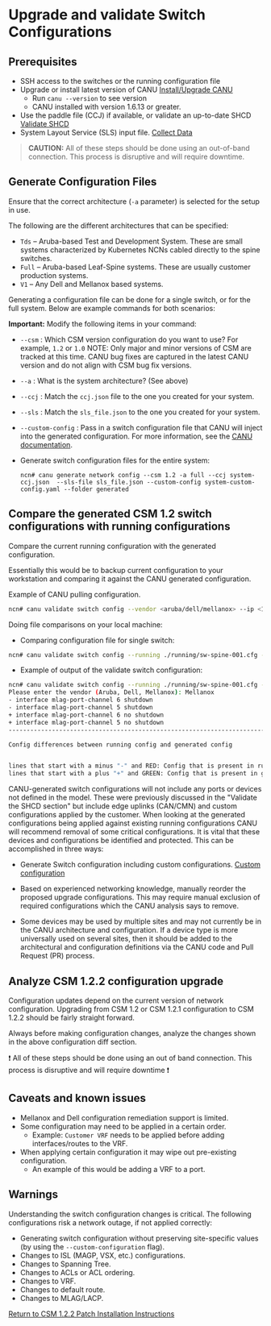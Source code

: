 # Upgrade and validate Switch Configurations

## Prerequisites

* SSH access to the switches or the running configuration file
* Upgrade or install latest version of CANU [Install/Upgrade CANU](../../operations/network/management_network/canu_install_update.md)
  * Run `canu --version` to see version
  * CANU installed with version 1.6.13 or greater.
* Use the paddle file (CCJ) if available, or validate an up-to-date SHCD [Validate SHCD](../../operations/network/management_network/validate_shcd.md)
* System Layout Service (SLS) input file. [Collect Data](../../operations/network/management_network/collect_data.md)

> **CAUTION:** All of these steps should be done using an out-of-band connection. This process is disruptive and will require downtime.

## Generate Configuration Files

Ensure that the correct architecture (`-a` parameter) is selected for the setup in use.

The following are the different architectures that can be specified:

* `Tds` – Aruba-based Test and Development System. These are small systems characterized by Kubernetes NCNs cabled directly to the spine switches.
* `Full` – Aruba-based Leaf-Spine systems. These are usually customer production systems.
* `V1` – Any Dell and Mellanox based systems.

Generating a configuration file can be done for a single switch, or for the full system. Below are example commands for both scenarios:

**Important:** Modify the following items in your command:

* `--csm` : Which CSM version configuration do you want to use? For example, `1.2` or `1.0`
NOTE: Only major and minor versions of CSM are tracked at this time. CANU bug fixes are captured in the latest CANU version and do not align with CSM bug fix versions.
* `--a`   : What is the system architecture? (See above)
* `--ccj` : Match the `ccj.json` file to the one you created for your system.
* `--sls` : Match the `sls_file.json` to the one you created for your system.
* `--custom-config` : Pass in a switch configuration file that CANU will inject into the generated configuration. For more information, see the [CANU documentation](https://github.com/Cray-HPE/canu#generate-switch-configs-including-custom-configurations).

* Generate switch configuration files for the entire system:

    ```console
    ncn# canu generate network config --csm 1.2 -a full --ccj system-ccj.json  --sls-file sls_file.json --custom-config system-custom-config.yaml --folder generated
    ```

## Compare the generated CSM 1.2 switch configurations with running configurations

Compare the current running configuration with the generated configuration.

Essentially this would be to backup current configuration to your workstation and comparing it against the CANU generated configuration.

Example of CANU pulling configuration.

```bash
ncn# canu validate switch config --vendor <aruba/dell/mellanox> --ip <192.168.1.1> --username USERNAME --password PASSWORD --generated ./generated/sw-spine-001.cfg
```

Doing file comparisons on your local machine:

* Comparing configuration file for single switch:

```bash
ncn# canu validate switch config --running ./running/sw-spine-001.cfg --generated ./generated/sw-spine-001.cfg
```

* Example of output of the validate switch configuration:

```bash
ncn# canu validate switch config --running ./running/sw-spine-001.cfg --generated ./generated/sw-spine-001.cfg
Please enter the vendor (Aruba, Dell, Mellanox): Mellanox
- interface mlag-port-channel 6 shutdown
- interface mlag-port-channel 5 shutdown
+ interface mlag-port-channel 6 no shutdown
+ interface mlag-port-channel 5 no shutdown
-------------------------------------------------------------------------

Config differences between running config and generated config


lines that start with a minus "-" and RED: Config that is present in running config but not in generated config
lines that start with a plus "+" and GREEN: Config that is present in generated config but not in running config.
```

CANU-generated switch configurations will not include any ports or devices not defined in the model. These were previously discussed in the
"Validate the SHCD section" but include edge uplinks (CAN/CMN) and custom configurations applied by the customer. When looking at the generated
configurations being applied against existing running configurations CANU will recommend removal of some critical configurations. It is vital
that these devices and configurations be identified and protected. This can be accomplished in three ways:

* Generate Switch configuration including custom configurations. [Custom configuration](https://github.com/Cray-HPE/canu/blob/develop/readme.md#generate-switch-configs-including-custom-configurations)

* Based on experienced networking knowledge, manually reorder the proposed upgrade configurations. This may require manual exclusion of required
  configurations which the CANU analysis says to remove.

* Some devices may be used by multiple sites and may not currently be in the CANU architecture and configuration. If a device type is more
  universally used on several sites, then it should be added to the architectural and configuration definitions via the CANU code and
  Pull Request (PR) process.

## Analyze CSM 1.2.2 configuration upgrade

Configuration updates depend on the current version of network configuration. Upgrading from CSM 1.2 or CSM 1.2.1 configuration to CSM 1.2.2 should be fairly straight forward.

Always before making configuration changes, analyze the changes shown in the above configuration diff section.

:exclamation: All of these steps should be done using an out of band connection. This process is disruptive and will require downtime :exclamation:

## Caveats and known issues

* Mellanox and Dell configuration remediation support is limited.
* Some configuration may need to be applied in a certain order.
  * Example: `Customer VRF` needs to be applied before adding interfaces/routes to the VRF.
* When applying certain configuration it may wipe out pre-existing configuration.
  * An example of this would be adding a VRF to a port.

## Warnings

Understanding the switch configuration changes is critical. The following configurations risk a network outage, if not applied correctly:

* Generating switch configuration without preserving site-specific values (by using the `--custom-configuration` flag).
* Changes to ISL (MAGP, VSX, etc.) configurations.
* Changes to Spanning Tree.
* Changes to ACLs or ACL ordering.
* Changes to VRF.
* Changes to default route.
* Changes to MLAG/LACP.

[Return to CSM 1.2.2 Patch Installation Instructions](README.md)
